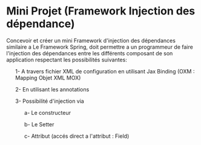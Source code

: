 <h1>Mini Projet (Framework Injection des dépendance)</h1>
Concevoir et créer un mini Framework d'injection des dépendances similaire
a Le Framework Spring, doit permettre a un programmeur de faire l'injection des dépendances
entre les différents composant de son application respectant les possibilités
suivantes:
  <ol>1- A travers fichier XML de configuration en utilisant Jax Binding (OXM : Mapping
       Objet XML MOX)</ol>
  <ol>2- En utilisant les annotations</ol>
  <ol>
    <p>3- Possibilité d'injection via</p>
      <ul> a- Le constructeur </ul>
      <ul>b- Le Setter </ul>
      <ul>c- Attribut (accés direct a l'attribut : Field) </ul>

</ol>